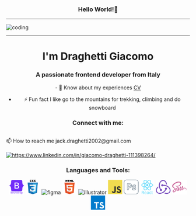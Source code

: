 <h3 align='center'>Hello World!👋</h3><hr>

<img src="https://mir-s3-cdn-cf.behance.net/project_modules/1400/22b22287602523.5dbd29081561d.gif" alt="coding">
<!-- <img src="coverReadmeGithub/bbefa799786133(1).5efa9bf3d1b49.gif" alt="coding"> -->
<!-- <img src="coverReadmeGithub/579fe1183178475(1).653aa8931b193.gif" alt="coding"> -->

<hr>

<h1 align="center">I'm Draghetti Giacomo</h1>
<h3 align="center">A passionate frontend developer from Italy</h3>

<div align='center'>
  - 📄 Know about my experiences <a href='coverReadmeGithub/CV-Drafghetti-Giacomo.pdf'>CV</a>

  - ⚡ Fun fact I like go to the mountains for trekking, climbing and do snowboard

</div>

<h3 align="center">Connect with me:</h3>
<p align="left" style='display: flex;'>
  <p>📫 How to reach me jack.draghetti2002@gmail.com</p>
<a href="https://linkedin.com/in/https://www.linkedin.com/in/giacomo-draghetti-111398264/" target="blank"><img align="center" src="https://raw.githubusercontent.com/rahuldkjain/github-profile-readme-generator/master/src/images/icons/Social/linked-in-alt.svg" alt="https://www.linkedin.com/in/giacomo-draghetti-111398264/" height="30" width="40" /></a>
</p>

<h3 align="center">Languages and Tools:</h3>
<div align="center">
  <img src="https://raw.githubusercontent.com/devicons/devicon/master/icons/bootstrap/bootstrap-plain-wordmark.svg" alt="bootstrap" width="40" height="40"/> 
  <img src="https://raw.githubusercontent.com/devicons/devicon/master/icons/css3/css3-original-wordmark.svg" alt="css3" width="40" height="40"/> 
  <img src="https://www.vectorlogo.zone/logos/figma/figma-icon.svg" alt="figma" width="40" height="40"/> 
  <img src="https://raw.githubusercontent.com/devicons/devicon/master/icons/html5/html5-original-wordmark.svg" alt="html5" width="40" height="40"/>
  <img src="https://www.vectorlogo.zone/logos/adobe_illustrator/adobe_illustrator-icon.svg" alt="illustrator" width="40" height="40"/> 
  <img src="https://raw.githubusercontent.com/devicons/devicon/master/icons/javascript/javascript-original.svg" alt="javascript" width="40" height="40"/> 
  <img src="https://raw.githubusercontent.com/devicons/devicon/master/icons/photoshop/photoshop-line.svg" alt="photoshop" width="40" height="40"/> 
  <img src="https://raw.githubusercontent.com/devicons/devicon/master/icons/react/react-original-wordmark.svg" alt="react" width="40" height="40"/> 
  <img src="https://raw.githubusercontent.com/devicons/devicon/master/icons/redux/redux-original.svg" alt="redux" width="40" height="40"/> 
  <img src="https://raw.githubusercontent.com/devicons/devicon/master/icons/sass/sass-original.svg" alt="sass" width="40" height="40"/> 
  <img src="https://raw.githubusercontent.com/devicons/devicon/master/icons/typescript/typescript-original.svg" alt="typescript" width="40" height="40"/>
</div>
